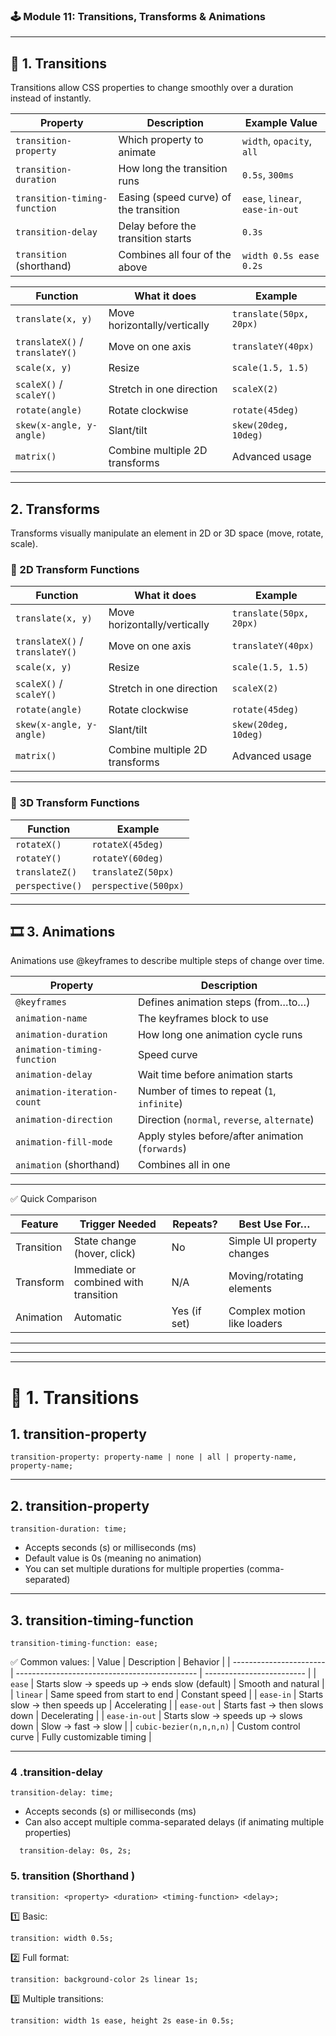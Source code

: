 ### 🕹️ Module 11: Transitions, Transforms & Animations

---

## 🚦 1. Transitions

Transitions allow CSS properties to change smoothly over a duration instead of instantly.

| Property                     | Description                            | Example Value                   |
| ---------------------------- | -------------------------------------- | ------------------------------- |
| `transition-property`        | Which property to animate              | `width`, `opacity`, `all`       |
| `transition-duration`        | How long the transition runs           | `0.5s`, `300ms`                 |
| `transition-timing-function` | Easing (speed curve) of the transition | `ease`, `linear`, `ease-in-out` |
| `transition-delay`           | Delay before the transition starts     | `0.3s`                          |
| `transition` (shorthand)     | Combines all four of the above         | `width 0.5s ease 0.2s`          |

| Function                        | What it does                   | Example                 |
| ------------------------------- | ------------------------------ | ----------------------- |
| `translate(x, y)`               | Move horizontally/vertically   | `translate(50px, 20px)` |
| `translateX()` / `translateY()` | Move on one axis               | `translateY(40px)`      |
| `scale(x, y)`                   | Resize                         | `scale(1.5, 1.5)`       |
| `scaleX()` / `scaleY()`         | Stretch in one direction       | `scaleX(2)`             |
| `rotate(angle)`                 | Rotate clockwise               | `rotate(45deg)`         |
| `skew(x-angle, y-angle)`        | Slant/tilt                     | `skew(20deg, 10deg)`    |
| `matrix()`                      | Combine multiple 2D transforms | Advanced usage          |

---

## 2. Transforms

Transforms visually manipulate an element in 2D or 3D space (move, rotate, scale).

### 🔧 2D Transform Functions

| Function                        | What it does                   | Example                 |
| ------------------------------- | ------------------------------ | ----------------------- |
| `translate(x, y)`               | Move horizontally/vertically   | `translate(50px, 20px)` |
| `translateX()` / `translateY()` | Move on one axis               | `translateY(40px)`      |
| `scale(x, y)`                   | Resize                         | `scale(1.5, 1.5)`       |
| `scaleX()` / `scaleY()`         | Stretch in one direction       | `scaleX(2)`             |
| `rotate(angle)`                 | Rotate clockwise               | `rotate(45deg)`         |
| `skew(x-angle, y-angle)`        | Slant/tilt                     | `skew(20deg, 10deg)`    |
| `matrix()`                      | Combine multiple 2D transforms | Advanced usage          |

---

### 🔧 3D Transform Functions

| Function        | Example              |
| --------------- | -------------------- |
| `rotateX()`     | `rotateX(45deg)`     |
| `rotateY()`     | `rotateY(60deg)`     |
| `translateZ()`  | `translateZ(50px)`   |
| `perspective()` | `perspective(500px)` |

---

## 🎞️ 3. Animations

Animations use @keyframes to describe multiple steps of change over time.

| Property                    | Description                                      |
| --------------------------- | ------------------------------------------------ |
| `@keyframes`                | Defines animation steps (from…to…)               |
| `animation-name`            | The keyframes block to use                       |
| `animation-duration`        | How long one animation cycle runs                |
| `animation-timing-function` | Speed curve                                      |
| `animation-delay`           | Wait time before animation starts                |
| `animation-iteration-count` | Number of times to repeat (`1`, `infinite`)      |
| `animation-direction`       | Direction (`normal`, `reverse`, `alternate`)     |
| `animation-fill-mode`       | Apply styles before/after animation (`forwards`) |
| `animation` (shorthand)     | Combines all in one                              |

---

✅ Quick Comparison

| Feature    | Trigger Needed                        | Repeats?     | Best Use For…               |
| ---------- | ------------------------------------- | ------------ | --------------------------- |
| Transition | State change (hover, click)           | No           | Simple UI property changes  |
| Transform  | Immediate or combined with transition | N/A          | Moving/rotating elements    |
| Animation  | Automatic                             | Yes (if set) | Complex motion like loaders |

---

---

---

# 🚦 1. Transitions

## 1. transition-property

```
transition-property: property-name | none | all | property-name, property-name;

```

---

## 2. transition-property

```
transition-duration: time;

```

- Accepts seconds (s) or milliseconds (ms)
- Default value is 0s (meaning no animation)
- You can set multiple durations for multiple properties (comma-separated)

---

## 3. transition-timing-function

```
transition-timing-function: ease;

```

✅ Common values:
| Value | Description | Behavior |
| ----------------------- | --------------------------------------------- | ------------------------- |
| `ease` | Starts slow → speeds up → ends slow (default) | Smooth and natural |
| `linear` | Same speed from start to end | Constant speed |
| `ease-in` | Starts slow → then speeds up | Accelerating |
| `ease-out` | Starts fast → then slows down | Decelerating |
| `ease-in-out` | Starts slow → speeds up → slows down | Slow → fast → slow |
| `cubic-bezier(n,n,n,n)` | Custom control curve | Fully customizable timing |

---

### 4 .transition-delay

```
transition-delay: time;

```

- Accepts seconds (s) or milliseconds (ms)
- Can also accept multiple comma-separated delays (if animating multiple properties)

```
  transition-delay: 0s, 2s;
```

### 5. transition (Shorthand )

```
transition: <property> <duration> <timing-function> <delay>;

```

1️⃣ Basic:

```
transition: width 0.5s;

```

2️⃣ Full format:

```
transition: background-color 2s linear 1s;

```

3️⃣ Multiple transitions:

```
transition: width 1s ease, height 2s ease-in 0.5s;

```
